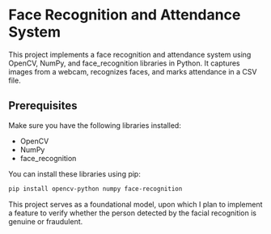 # Face Recognition and Attendance System

This project implements a face recognition and attendance system using OpenCV, NumPy, and face_recognition libraries in Python. It captures images from a webcam, recognizes faces, and marks attendance in a CSV file.

## Prerequisites

Make sure you have the following libraries installed:

- OpenCV
- NumPy
- face_recognition

You can install these libraries using pip:

```bash
pip install opencv-python numpy face-recognition
```

This project serves as a foundational model, upon which I plan to implement a feature to verify whether the person detected by the facial recognition is genuine or fraudulent.